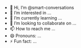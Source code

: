 - 👋 Hi, I’m @smart-conversations
- 👀 I’m interested in ...
- 🌱 I’m currently learning ...
- 💞️ I’m looking to collaborate on ...
- 📫 How to reach me ...
- 😄 Pronouns: ...
- ⚡ Fun fact: ...

<!---
smart-conversations/smart-conversations is a ✨ special ✨ repository because its `README.md` (this file) appears on your GitHub profile.
You can click the Preview link to take a look at your changes.
--->

